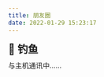 ```yaml
---
title: 朋友圈
date: 2022-01-29 15:23:17
---
```

<div class="title-h2-a">
  <div class="title-h2-a-left">
    <h2 style="padding-top: 0;margin:0.6rem 0 0.6rem;">🎣 钓鱼</h2><a class="random-post-start" href="javascript:fetchRandomPost();"><i class="fa-solid fa-arrow-rotate-right"></i></a>
  </div>
</div>
<div id="random-post"></div>

<link rel="stylesheet" type="text/css" href="https://cdn1.tianli0.top/gh/zhheo/JS-Heo@main/moments/random-friends-post.css">
<!-- 挂载友链朋友圈的容器 -->
<div class="post-content">
<div id="cf-container">与主机通讯中……</div>
</div>
<!-- 加样式和功能代码 -->
<!-- 将apiurl改成你后端生成的api地址 -->
<script type="text/javascript">
  var fdataUser = {
    apiurl: ''
  }
</script>
<link rel="stylesheet" href="https://cdn1.tianli0.top/gh/lmm214/immmmm/themes/hello-friend/static/fcircle-beta.css">
<script type="text/javascript" src="https://cdn1.tianli0.top/gh/lmm214/immmmm/themes/hello-friend/static/fcircle-beta.js"></script>
<script type="text/javascript" src="https://npm.elemecdn.com/jquery@latest/dist/jquery.min.js"></script>
<script src = "/js/randomFriend.js"></script>